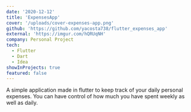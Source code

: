 ```yaml
---
date: '2020-12-12'
title: 'ExpensesApp'
cover: '/uploads/cover-expenses-app.png'
github: 'https://github.com/yacosta738/flutter_expenses_app'
external: 'https://imgur.com/hQRUqNH'
company: Personal Project
tech:
  - Flutter
  - Dart
  - Idea
showInProjects: true 
featured: false
---
```


A simple application made in flutter to keep track of your daily personal expenses. You can have control of how much you have spent weekly as well as daily.
